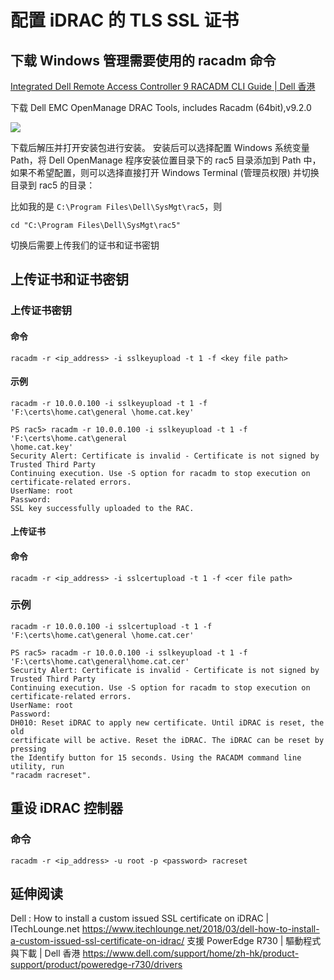 # 配置 iDRAC 的 TLS SSL 证书

## 下载 Windows 管理需要使用的 racadm 命令

[Integrated Dell Remote Access Controller 9 RACADM CLI Guide | Dell 香港](https://www.dell.com/support/manuals/zh-hk/poweredge-c6420/idrac_4.00.00.00_racadm/supported-racadm-interfaces?guid=guid-a5747353-fc88-4438-b617-c50ca260448e&lang=en-us)

下载 Dell EMC OpenManage DRAC Tools, includes Racadm (64bit),v9.2.0

![](dell-idrac-1.png)

下载后解压并打开安装包进行安装。
安装后可以选择配置 Windows 系统变量 Path，将 Dell OpenManage 程序安装位置目录下的 rac5 目录添加到 Path 中，如果不希望配置，则可以选择直接打开 Windows Terminal (管理员权限) 并切换目录到 rac5 的目录：

比如我的是 `C:\Program Files\Dell\SysMgt\rac5`，则

```shell
cd "C:\Program Files\Dell\SysMgt\rac5"
```

切换后需要上传我们的证书和证书密钥

## 上传证书和证书密钥

### 上传证书密钥

#### 命令

```shell
racadm -r <ip_address> -i sslkeyupload -t 1 -f <key file path>
```

#### 示例

```shell
racadm -r 10.0.0.100 -i sslkeyupload -t 1 -f 'F:\certs\home.cat\general \home.cat.key'
```

```shell
PS rac5> racadm -r 10.0.0.100 -i sslkeyupload -t 1 -f 'F:\certs\home.cat\general  
\home.cat.key'  
Security Alert: Certificate is invalid - Certificate is not signed by Trusted Third Party  
Continuing execution. Use -S option for racadm to stop execution on certificate-related errors.  
UserName: root  
Password:  
SSL key successfully uploaded to the RAC.  
```

#### 上传证书

#### 命令

```shell
racadm -r <ip_address> -i sslcertupload -t 1 -f <cer file path>
```

### 示例

```shell
racadm -r 10.0.0.100 -i sslcertupload -t 1 -f 'F:\certs\home.cat\general \home.cat.cer'
```

```shell
PS rac5> racadm -r 10.0.0.100 -i sslkeyupload -t 1 -f 'F:\certs\home.cat\general\home.cat.cer'  
Security Alert: Certificate is invalid - Certificate is not signed by Trusted Third Party  
Continuing execution. Use -S option for racadm to stop execution on certificate-related errors.  
UserName: root  
Password:  
DH010: Reset iDRAC to apply new certificate. Until iDRAC is reset, the old  
certificate will be active. Reset the iDRAC. The iDRAC can be reset by pressing  
the Identify button for 15 seconds. Using the RACADM command line utility, run  
"racadm racreset".
```

## 重设 iDRAC 控制器

### 命令

```shell
racadm -r <ip_address> -u root -p <password> racreset
```

## 延伸阅读

Dell : How to install a custom issued SSL certificate on iDRAC | ITechLounge.net
https://www.itechlounge.net/2018/03/dell-how-to-install-a-custom-issued-ssl-certificate-on-idrac/
支援 PowerEdge R730 | 驅動程式與下載 | Dell 香港
https://www.dell.com/support/home/zh-hk/product-support/product/poweredge-r730/drivers